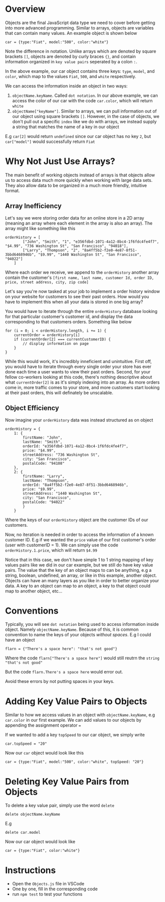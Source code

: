# Overview

Objects are the final JavaScript data type we need to cover before getting into more advanced programming. Similar to arrays, objects are variables that can contain many values. An example object is shown below

```
car = {type:"Fiat", model:"500", color:"white"}
```

Note the difference in notation. Unlike arrays which are denoted by square brackets `[]`, objects are denoted by curly braces `{}`, and contain information organized in `key value pairs` seperated by a colon `:`.

In the above example, our car object contains three keys: `type`, `model`, and `color`, which map to the values `Fiat`, `500`, and `white` respectively.

We can access the information inside an object in two ways:

1. `objectName.keyName`. Called `dot notation`. In our above example, we can access the color of our car with the code `car.color`, which will return `white`
2. `objectName["keyName"]`. Similar to arrays, we can pull information out of our object using square brackets `[]`. However, in the case of objects, we don't pull out a specific `index` like we do with arrays, we instead supply a string that matches the name of a key in our object

E.g `car[2]` would return `undefined` since our car object has no key `2`, but `car["model"]` would successfully return `Fiat`

# Why Not Just Use Arrays?

The main benefit of working objects instead of arrays is that objects allow us to access data much more quickly when working with large data sets. They also allow data to be organized in a much more friendly, intuitive format.

## Array Inefficiency 
Let's say we were storing order data for an online store in a 2D array (meaning an array where each element in the array is also an array). The array might like something like this

```
orderHistory = [
        ["John", "Smith", "1", "e356fdbd-1071-4a12-8bc4-1f6fdc4fe4f7", "$4.99", "736 Washington St", "San Francisco", "94018"],
        ["Larry", "Thompson", "2", "8a4ff5b2-f2e0-4e87-8f51-3bbd6468946b", "$9.99", "1440 Washington St", "San Francisco", "94022"]
    ]
```

Where each order we receive, we append to the `orderHistory` another array contain the customer's `[first name, last name, customer Id, order ID, price, street address, city, zip code]`

Let's say you're now tasked at your job to implement a order history window on your website for customers to see their past orders. How would you have to implement this when all your data is stored in one big array?

You would have to iterate through the entire `orderHistory` database looking for that particular customer's customer id, and display the data corresponding to that customers orders. Something like below

```
for (i = 0; i < orderHistory.length, i += 1) {
    currentOrder = orderHistory[i]
    if (currentOrder[2] === currentCustomerID) {
        // display information on page
    }
}
```

While this would work, it's incredibly inneficient and unintuitive. First off, you would have to iterate through every single order your store has ever done each time a user wants to view their past orders. Second, for your fellow co-workers looking at this code, there's nothing descriptive about what `currentOrder[2]` is as it's simply indexing into an array. As more orders come in, more traffic comes to your store, and more customers start looking at their past orders, this will definately be unscalable.

## Object Efficiency

Now imagine your `orderHistory` data was instead structured as on object

```
orderHistory = {
    1: {
        firstName: "John",
        lastName: "Smith",
        orderId: "e356fdbd-1071-4a12-8bc4-1f6fdc4fe4f7",
        price: "$4.99",
        streetAddress: "736 Washington St",
        city: "San Francisco",
        postalCode: "94108"
    },
    2: {
        firstName: "Larry",
        lastName: "Thompson",
        orderId: "8a4ff5b2-f2e0-4e87-8f51-3bbd6468946b",
        price: "$9.99",
        streetAddress: "1440 Washington St",
        city: "San Francisco",
        postalCode: "94022"
        }
    }
```

Where the keys of our `orderHistory` object are the customer IDs of our customers.

Now, no iteration is needed in order to access the information of a known customer ID. E.g if we wanted the `price` value of our first customer's order (user with customerID = 1). We can simply use the code `orderHistory.1.price`, which will return `$4.99`

Notice that in this case, we don't have simple 1 to 1 string mapping of key values pairs like we did in our car example, but we still do have key value pairs. The value that the key of an object maps to can be anything, e.g a string, boolean, undefined, an array, or like in this example, another object. Objects can have an many layers as you like in order to better organize your data. A key to an object can map to an object, a key to that object could map to another object, etc... 

# Conventions

Typically, you will see `dot notation` being used to access information inside object. Namely `objectName.keyName`. Because of this, it is common convention to name the keys of your objects *without spaces*. E.g I could have an object

```
flarn = {"There's a space here": "that's not good"}
```

Where the code `flarn["There's a space here"]` would still reutrn the `string "that's not good"`

But the code `flarn.There's a space here` would error out.

Avoid these errors by not putting spaces in your keys.

# Adding Key Value Pairs to Objects

Similar to how we access values in an object with `objectName.keyName`, e.g `car.color` in our first example. We can add values to our objects by appending the assignment operator `=`

If we wanted to add a key `topSpeed` to our car object, we simply write

```
car.topSpeed = "20"
```

Now our `car` object would look like this

```
car = {type:"Fiat", model:"500", color:"white", topSpeed: "20"}
```

# Deleting Key Value Pairs from Objects

To delete a key value pair, simply use the word `delete`

```
delete objectName.keyName
```

E.g

```
delete car.model
```

Now our car object would look like

```
car = {type:"Fiat", color:"white"}
```

# Instructions
* Open the `Objects.js` file in VSCode
* One by one, fill in the corresponding code
* run `npm test` to test your functions